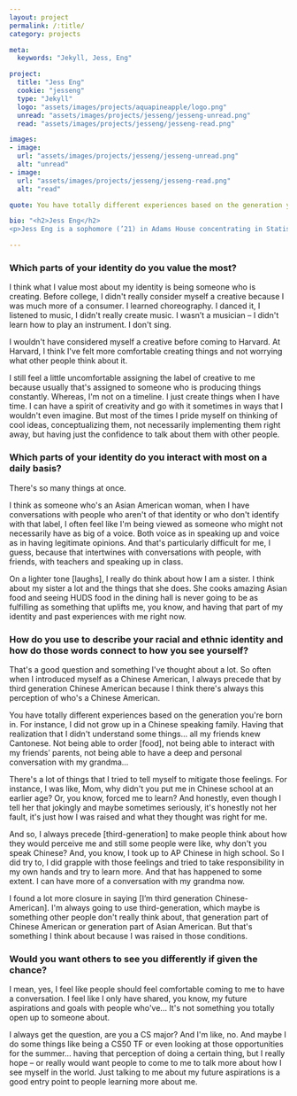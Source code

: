 ```yaml
---
layout: project
permalink: /:title/
category: projects

meta:
  keywords: "Jekyll, Jess, Eng"

project:
  title: "Jess Eng"
  cookie: "jesseng"
  type: "Jekyll"
  logo: "assets/images/projects/aquapineapple/logo.png"
  unread: "assets/images/projects/jesseng/jesseng-unread.png"
  read: "assets/images/projects/jesseng/jesseng-read.png"

images:
- image:
  url: "assets/images/projects/jesseng/jesseng-unread.png"
  alt: "unread"
- image:
  url: "assets/images/projects/jesseng/jesseng-read.png"
  alt: "read"

quote: You have totally different experiences based on the generation you're born in.

bio: "<h2>Jess Eng</h2>
<p>Jess Eng is a sophomore (’21) in Adams House concentrating in Statistics and Folk and Mythology. She is originally from San Francisco, California. On campus, Jess is involved with the Harvard-Radcliffe Modern Dance Company (HRMDC), TF-ing CS50, Harvard Radio Broadcasting (WHRB), and the Food Literacy Project.</p>"

---
```


<h3>Which parts of your identity do you value the most?</h3>
<p>
I think what I value most about my identity is being someone who is creating.
Before college, I didn't really consider myself a creative because I was much more of a consumer. I learned choreography. I danced it, I listened to music, I didn't really create music. I wasn’t a musician – I didn't learn how to play an instrument. I don't sing.
</p><p>
I wouldn't have considered myself a creative before coming to Harvard. At Harvard, I think I've felt more comfortable creating things and not worrying what other people think about it.
</p><p>
I still feel a little uncomfortable assigning the label of creative to me because usually that's assigned to someone who is producing things constantly. Whereas, I'm not on a timeline. I just create things when I have time. I can have a spirit of creativity and go with it sometimes in ways that I wouldn't even imagine. But most of the times I pride myself on thinking of cool ideas, conceptualizing them, not necessarily implementing them right away, but having just the confidence to talk about them with other people.
</p>

<h3>Which parts of your identity do you interact with most on a daily basis?</h3>
<p>
There's so many things at once.
</p><p>
I think as someone who's an Asian American woman, when I have conversations with people who aren't of that identity or who don't identify with that label, I often feel like I'm being viewed as someone who might not necessarily have as big of a voice. Both voice as in speaking up and voice as in having legitimate opinions. And that's particularly difficult for me, I guess, because that intertwines with conversations with people, with friends, with teachers and speaking up in class.
</p><p>
On a lighter tone [laughs], I really do think about how I am a sister. I think about my sister a lot and the things that she does. She cooks amazing Asian food and seeing HUDS food in the dining hall is never going to be as fulfilling as something that uplifts me, you know, and having that part of my identity and past experiences with me right now.
</p>

<h3>How do you use to describe your racial and ethnic identity and how do those words connect to how you see yourself?</h3>
<p>
That's a good question and something I've thought about a lot. So often when I introduced myself as a Chinese American, I always precede that by third generation Chinese American because I think there's always this perception of who's a Chinese American.
</p><p>
You have totally different experiences based on the generation you're born in. For instance, I did not grow up in a Chinese speaking family. Having that realization that I didn't understand some things… all my friends knew Cantonese. Not being able to order [food], not being able to interact with my friends’ parents, not being able to have a deep and personal conversation with my grandma…
</p><p>
There's a lot of things that I tried to tell myself to mitigate those feelings. For instance, I was like, Mom, why didn't you put me in Chinese school at an earlier age? Or, you know, forced me to learn? And honestly, even though I tell her that jokingly and maybe sometimes seriously, it's honestly not her fault, it's just how I was raised and what they thought was right for me.
</p><p>
And so, I always precede [third-generation] to make people think about how they would perceive me and still some people were like, why don't you speak Chinese? And, you know, I took up to AP Chinese in high school. So I did try to, I did grapple with those feelings and tried to take responsibility in my own hands and try to learn more. And that has happened to some extent. I can have more of a conversation with my grandma now.
</p><p>
I found a lot more closure in saying [I’m third generation Chinese-American]. I'm always going to use third-generation, which maybe is something other people don't really think about, that generation part of Chinese American or generation part of Asian American. But that's something I think about because I was raised in those conditions.
</p>

<h3>Would you want others to see you differently if given the chance?</h3>
<p>
I mean, yes, I feel like people should feel comfortable coming to me to have a conversation. I feel like I only have shared, you know, my future aspirations and goals with people who've... It's not something you totally open up to someone about.
</p><p>
I always get the question, are you a CS major? And I'm like, no. And maybe I do some things like being a CS50 TF or even looking at those opportunities for the summer… having that perception of doing a certain thing, but I really hope – or really would want people to come to me to talk more about how I see myself in the world. Just talking to me about my future aspirations is a good entry point to people learning more about me.
</p>
